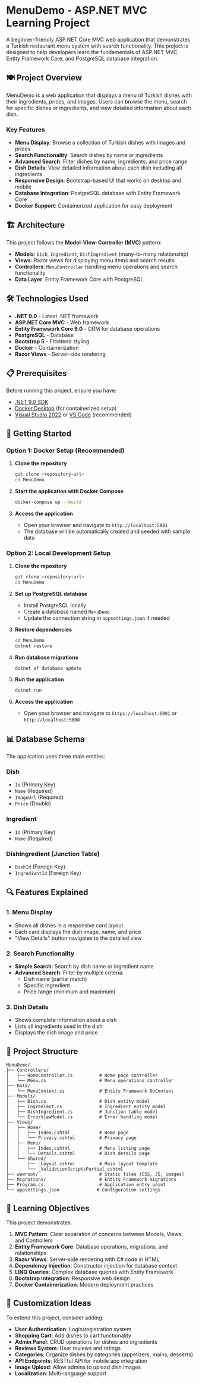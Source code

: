 # MenuDemo - ASP.NET MVC Learning Project

A beginner-friendly ASP.NET Core MVC web application that demonstrates a Turkish restaurant menu system with search functionality. This project is designed to help developers learn the fundamentals of ASP.NET MVC, Entity Framework Core, and PostgreSQL database integration.

## 🍽️ Project Overview

MenuDemo is a web application that displays a menu of Turkish dishes with their ingredients, prices, and images. Users can browse the menu, search for specific dishes or ingredients, and view detailed information about each dish.

### Key Features

- **Menu Display**: Browse a collection of Turkish dishes with images and prices
- **Search Functionality**: Search dishes by name or ingredients
- **Advanced Search**: Filter dishes by name, ingredients, and price range
- **Dish Details**: View detailed information about each dish including all ingredients
- **Responsive Design**: Bootstrap-based UI that works on desktop and mobile
- **Database Integration**: PostgreSQL database with Entity Framework Core
- **Docker Support**: Containerized application for easy deployment

## 🏗️ Architecture

This project follows the **Model-View-Controller (MVC)** pattern:

- **Models**: `Dish`, `Ingredient`, `DishIngredient` (many-to-many relationship)
- **Views**: Razor views for displaying menu items and search results
- **Controllers**: `MenuController` handling menu operations and search functionality
- **Data Layer**: Entity Framework Core with PostgreSQL

## 🛠️ Technologies Used

- **.NET 9.0** - Latest .NET framework
- **ASP.NET Core MVC** - Web framework
- **Entity Framework Core 9.0** - ORM for database operations
- **PostgreSQL** - Database
- **Bootstrap 5** - Frontend styling
- **Docker** - Containerization
- **Razor Views** - Server-side rendering

## 📋 Prerequisites

Before running this project, ensure you have:

- [.NET 9.0 SDK](https://dotnet.microsoft.com/download/dotnet/9.0)
- [Docker Desktop](https://www.docker.com/products/docker-desktop) (for containerized setup)
- [Visual Studio 2022](https://visualstudio.microsoft.com/) or [VS Code](https://code.visualstudio.com/) (recommended)

## 🚀 Getting Started

### Option 1: Docker Setup (Recommended)

1. **Clone the repository**
   ```bash
   git clone <repository-url>
   cd MenuDemo
   ```

2. **Start the application with Docker Compose**
   ```bash
   docker-compose up --build
   ```

3. **Access the application**
   - Open your browser and navigate to `http://localhost:5001`
   - The database will be automatically created and seeded with sample data

### Option 2: Local Development Setup

1. **Clone the repository**
   ```bash
   git clone <repository-url>
   cd MenuDemo
   ```

2. **Set up PostgreSQL database**
   - Install PostgreSQL locally
   - Create a database named `MenuDemo`
   - Update the connection string in `appsettings.json` if needed

3. **Restore dependencies**
   ```bash
   cd MenuDemo
   dotnet restore
   ```

4. **Run database migrations**
   ```bash
   dotnet ef database update
   ```

5. **Run the application**
   ```bash
   dotnet run
   ```

6. **Access the application**
   - Open your browser and navigate to `https://localhost:5001` or `http://localhost:5000`

## 📊 Database Schema

The application uses three main entities:

### Dish
- `Id` (Primary Key)
- `Name` (Required)
- `ImageUrl` (Required)
- `Price` (Double)

### Ingredient
- `Id` (Primary Key)
- `Name` (Required)

### DishIngredient (Junction Table)
- `DishId` (Foreign Key)
- `IngredientId` (Foreign Key)

## 🔍 Features Explained

### 1. Menu Display
- Shows all dishes in a responsive card layout
- Each card displays the dish image, name, and price
- "View Details" button navigates to the detailed view

### 2. Search Functionality
- **Simple Search**: Search by dish name or ingredient name
- **Advanced Search**: Filter by multiple criteria:
  - Dish name (partial match)
  - Specific ingredient
  - Price range (minimum and maximum)

### 3. Dish Details
- Shows complete information about a dish
- Lists all ingredients used in the dish
- Displays the dish image and price

## 📁 Project Structure

```
MenuDemo/
├── Controllers/
│   ├── HomeController.cs          # Home page controller
│   └── Menu.cs                    # Menu operations controller
├── Data/
│   └── MenuContext.cs             # Entity Framework DbContext
├── Models/
│   ├── Dish.cs                    # Dish entity model
│   ├── Ingredient.cs              # Ingredient entity model
│   ├── DishIngredient.cs          # Junction table model
│   └── ErrorViewModel.cs          # Error handling model
├── Views/
│   ├── Home/
│   │   ├── Index.cshtml           # Home page
│   │   └── Privacy.cshtml         # Privacy page
│   ├── Menu/
│   │   ├── Index.cshtml           # Menu listing page
│   │   └── Details.cshtml         # Dish details page
│   └── Shared/
│       ├── _Layout.cshtml         # Main layout template
│       └── _ValidationScriptsPartial.cshtml
├── wwwroot/                       # Static files (CSS, JS, images)
├── Migrations/                    # Entity Framework migrations
├── Program.cs                     # Application entry point
└── appsettings.json              # Configuration settings
```

## 🎯 Learning Objectives

This project demonstrates:

1. **MVC Pattern**: Clear separation of concerns between Models, Views, and Controllers
2. **Entity Framework Core**: Database operations, migrations, and relationships
3. **Razor Views**: Server-side rendering with C# code in HTML
4. **Dependency Injection**: Constructor injection for database context
5. **LINQ Queries**: Complex database queries with Entity Framework
6. **Bootstrap Integration**: Responsive web design
7. **Docker Containerization**: Modern deployment practices

## 🔧 Customization Ideas

To extend this project, consider adding:

- **User Authentication**: Login/registration system
- **Shopping Cart**: Add dishes to cart functionality
- **Admin Panel**: CRUD operations for dishes and ingredients
- **Reviews System**: User reviews and ratings
- **Categories**: Organize dishes by categories (appetizers, mains, desserts)
- **API Endpoints**: RESTful API for mobile app integration
- **Image Upload**: Allow admins to upload dish images
- **Localization**: Multi-language support